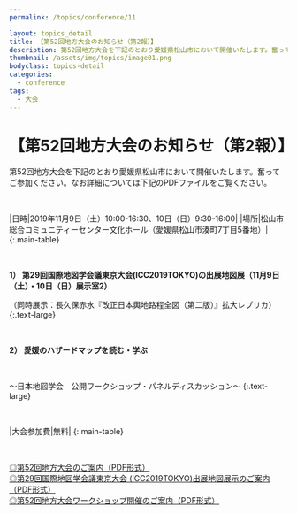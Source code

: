 ```yaml
---
permalink: /topics/conference/11

layout: topics_detail
title: 【第52回地方大会のお知らせ（第2報）】
description: 第52回地方大会を下記のとおり愛媛県松山市において開催いたします。奮ってご参加ください。
thumbnail: /assets/img/topics/image01.png
bodyclass: topics-detail
categories:
  - conference
tags:
  - 大会
---
```


# 【第52回地方大会のお知らせ（第2報）】
第52回地方大会を下記のとおり愛媛県松山市において開催いたします。奮ってご参加ください。なお詳細については下記のPDFファイルをご覧ください。

<br>

|日時|2019年11月9日（土）10:00-16:30、10日（日）9:30-16:00|
|場所|松山市総合コミュニティーセンター文化ホール（愛媛県松山市湊町7丁目5番地）|
{:.main-table}

<br>

**1） 第29回国際地図学会議東京大会(ICC2019TOKYO)の出展地図展（11月9日（土）・10日（日）展示室2）**

（同時展示：長久保赤水『改正日本輿地路程全図（第二版）』拡大レプリカ）
{:.text-large}

<br>

**2） 愛媛のハザードマップを読む・学ぶ**

<br>

～日本地図学会　公開ワークショップ・パネルディスカッション～
{:.text-large}

<br>

|大会参加費|無料|
{:.main-table}

<br>

[◎第52回地方大会のご案内（PDF形式）](../../archive/file/program/program2019matsuyama_191021.pdf)<br>
[◎第29回国際地図学会議東京大会 (ICC2019TOKYO)出展地図展示のご案内（PDF形式）](../../archive/file/program/iccexhibition2019matsuyama_191021.pdf)<br>
[◎第52回地方大会ワークショップ開催のご案内（PDF形式）](../../archive/file/program/workshop2019matsuyama_191021.pdf)
